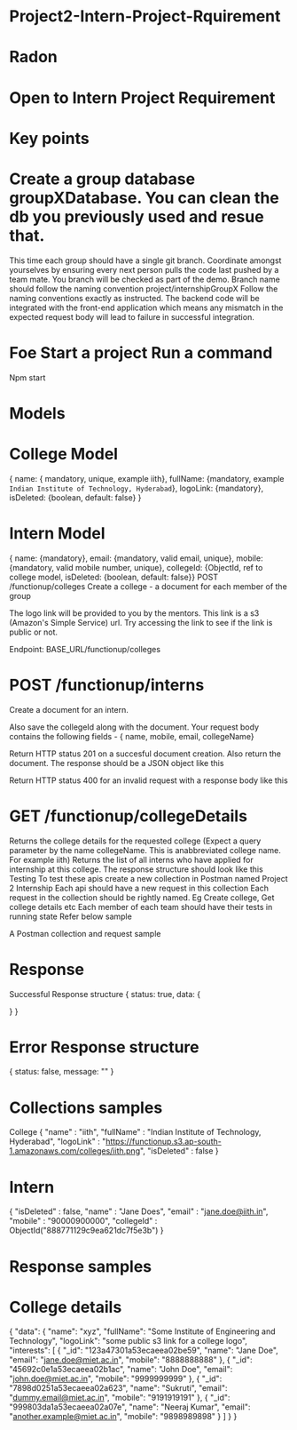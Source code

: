 # Project2-Intern-Project-Rquirement

# Radon

# Open to Intern Project Requirement

# Key points

# Create a group database groupXDatabase. You can clean the db you previously used and resue that.

This time each group should have a single git branch. Coordinate amongst yourselves by ensuring every next person pulls the code last pushed by a team mate. You branch will be checked as part of the demo. Branch name should follow the naming convention project/internshipGroupX
Follow the naming conventions exactly as instructed. The backend code will be integrated with the front-end application which means any mismatch in the expected request body will lead to failure in successful integration.

# Foe Start a project Run a command

Npm start

# Models

# College Model

{ name: { mandatory, unique, example iith}, fullName: {mandatory, example `Indian Institute of Technology, Hyderabad`}, logoLink: {mandatory}, isDeleted: {boolean, default: false} }

# Intern Model

{ name: {mandatory}, email: {mandatory, valid email, unique}, mobile: {mandatory, valid mobile number, unique}, collegeId: {ObjectId, ref to college model, isDeleted: {boolean, default: false}}
POST /functionup/colleges
Create a college - a document for each member of the group

The logo link will be provided to you by the mentors. This link is a s3 (Amazon's Simple Service) url. Try accessing the link to see if the link is public or not.

Endpoint: BASE_URL/functionup/colleges

# POST /functionup/interns

Create a document for an intern.

Also save the collegeId along with the document. Your request body contains the following fields - { name, mobile, email, collegeName}

Return HTTP status 201 on a succesful document creation. Also return the document. The response should be a JSON object like this

Return HTTP status 400 for an invalid request with a response body like this

# GET /functionup/collegeDetails

Returns the college details for the requested college (Expect a query parameter by the name collegeName. This is anabbreviated college name. For example iith)
Returns the list of all interns who have applied for internship at this college.
The response structure should look like this
Testing
To test these apis create a new collection in Postman named Project 2 Internship
Each api should have a new request in this collection
Each request in the collection should be rightly named. Eg Create college, Get college details etc
Each member of each team should have their tests in running state
Refer below sample

A Postman collection and request sample

# Response

Successful Response structure
{
status: true,
data: {

}
}

# Error Response structure

{
status: false,
message: ""
}

# Collections samples

College
{
"name" : "iith",
"fullName" : "Indian Institute of Technology, Hyderabad",
"logoLink" : "https://functionup.s3.ap-south-1.amazonaws.com/colleges/iith.png",
"isDeleted" : false
}

# Intern

{
"isDeleted" : false,
"name" : "Jane Does",
"email" : "jane.doe@iith.in",
"mobile" : "90000900000",
"collegeId" : ObjectId("888771129c9ea621dc7f5e3b")
}

# Response samples

# College details

{
"data": {
"name": "xyz",
"fullName": "Some Institute of Engineering and Technology",
"logoLink": "some public s3 link for a college logo",
"interests": [
{
"_id": "123a47301a53ecaeea02be59",
"name": "Jane Doe",
"email": "jane.doe@miet.ac.in",
"mobile": "8888888888"
},
{
"_id": "45692c0e1a53ecaeea02b1ac",
"name": "John Doe",
"email": "john.doe@miet.ac.in",
"mobile": "9999999999"
},
{
"_id": "7898d0251a53ecaeea02a623",
"name": "Sukruti",
"email": "dummy.email@miet.ac.in",
"mobile": "9191919191"
},
{
"_id": "999803da1a53ecaeea02a07e",
"name": "Neeraj Kumar",
"email": "another.example@miet.ac.in",
"mobile": "9898989898"
}
]
}
}
